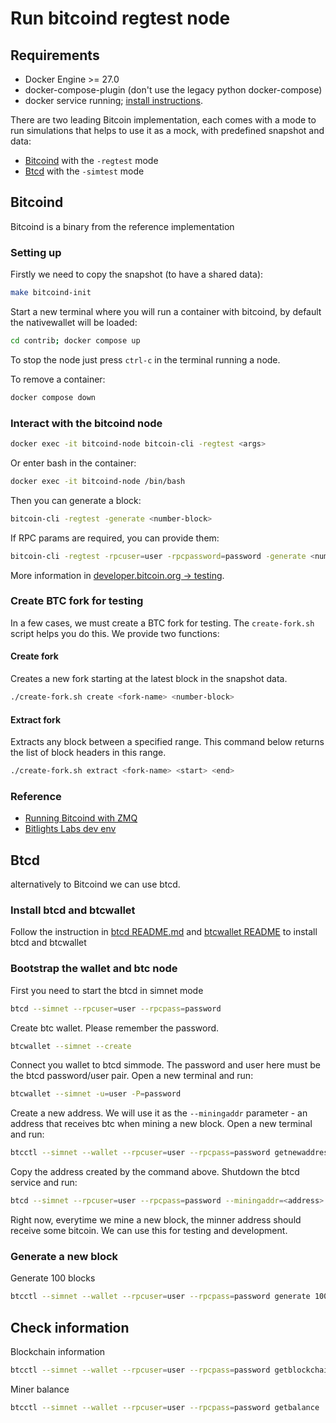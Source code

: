 # Run bitcoind regtest node

## Requirements

- Docker Engine >= 27.0
- docker-compose-plugin (don't use the legacy python docker-compose)
- docker service running; [install instructions](https://docs.docker.com/engine/install/).

There are two leading Bitcoin implementation, each comes with a mode to run simulations that helps to use it
as a mock, with predefined snapshot and data:

- [Bitcoind](https://github.com/bitcoin/bitcoin) with the `-regtest` mode
- [Btcd](https://github.com/btcsuite/btcd) with the `-simtest` mode

## Bitcoind

Bitcoind is a binary from the reference implementation

### Setting up

Firstly we need to copy the snapshot (to have a shared data):

```sh
make bitcoind-init
```

Start a new terminal where you will run a container with bitcoind, by default the nativewallet will be loaded:

```sh
cd contrib; docker compose up
```

To stop the node just press `ctrl-c` in the terminal running a node.

To remove a container:

```sh
docker compose down
```

### Interact with the bitcoind node

```sh
docker exec -it bitcoind-node bitcoin-cli -regtest <args>
```

Or enter bash in the container:

```sh
docker exec -it bitcoind-node /bin/bash
```

Then you can generate a block:

```sh
bitcoin-cli -regtest -generate <number-block>
```

If RPC params are required, you can provide them:

```sh
bitcoin-cli -regtest -rpcuser=user -rpcpassword=password -generate <number-block>
```

More information in [developer.bitcoin.org -> testing](https://developer.bitcoin.org/examples/testing.html).

### Create BTC fork for testing

In a few cases, we must create a BTC fork for testing. The `create-fork.sh` script helps you do this. We provide two functions:

#### Create fork

Creates a new fork starting at the latest block in the snapshot data.

```sh
./create-fork.sh create <fork-name> <number-block>
```

#### Extract fork

Extracts any block between a specified range. This command below returns the list of block headers in this range.

```sh
./create-fork.sh extract <fork-name> <start> <end>
```

### Reference

- [Running Bitcoind with ZMQ](https://bitcoindev.network/accessing-bitcoins-zeromq-interface/)
- [Bitlights Labs dev env](https://blog.bitlightlabs.com/posts/setup-local-development-env-regtest)

## Btcd

alternatively to Bitcoind we can use btcd.

### Install btcd and btcwallet

Follow the instruction in [btcd README.md](https://github.com/btcsuite/btcd?tab=readme-ov-file#installation)
and [btcwallet README](https://github.com/btcsuite/btcwallet?tab=readme-ov-file#installation-and-updating) to install btcd and btcwallet

### Bootstrap the wallet and btc node

First you need to start the btcd in simnet mode

```bash
btcd --simnet --rpcuser=user --rpcpass=password
```

Create btc wallet. Please remember the password.

```bash
btcwallet --simnet --create
```

Connect you wallet to btcd simmode. The password and user here must be the btcd password/user pair.
Open a new terminal and run:

```bash
btcwallet --simnet -u=user -P=password
```

Create a new address. We will use it as the `--miningaddr` parameter - an address that receives btc when mining a new block.
Open a new terminal and run:

```bash
btcctl --simnet --wallet --rpcuser=user --rpcpass=password getnewaddress
```

Copy the address created by the command above. Shutdown the btcd service and run:

```bash
btcd --simnet --rpcuser=user --rpcpass=password --miningaddr=<address>
```

Right now, everytime we mine a new block, the minner address should receive some bitcoin.
We can use this for testing and development.

### Generate a new block

Generate 100 blocks

```bash
btcctl --simnet --wallet --rpcuser=user --rpcpass=password generate 100
```

## Check information

Blockchain information

```bash
btcctl --simnet --wallet --rpcuser=user --rpcpass=password getblockchaininfo
```

Miner balance

```bash
btcctl --simnet --wallet --rpcuser=user --rpcpass=password getbalance
```
